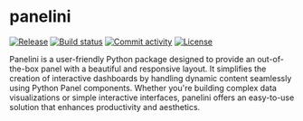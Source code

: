 # panelini

[![Release](https://img.shields.io/github/v/release/raederan/panelini)](https://img.shields.io/github/v/release/raederan/panelini)
[![Build status](https://img.shields.io/github/actions/workflow/status/raederan/panelini/main.yml?branch=main)](https://github.com/opensemanticworld/panelini/actions/workflows/main.yml?query=branch%3Amain)
[![Commit activity](https://img.shields.io/github/commit-activity/m/raederan/panelini)](https://img.shields.io/github/commit-activity/m/raederan/panelini)
[![License](https://img.shields.io/github/license/raederan/panelini)](https://img.shields.io/github/license/raederan/panelini)

Panelini is a user-friendly Python package designed to provide an out-of-the-box panel with a beautiful and responsive layout. It simplifies the creation of interactive dashboards by handling dynamic content seamlessly using Python Panel components. Whether you're building complex data visualizations or simple interactive interfaces, panelini offers an easy-to-use solution that enhances productivity and aesthetics.
